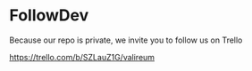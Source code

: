 # FollowDev
Because our repo is private, we invite you to follow us on Trello

https://trello.com/b/SZLauZ1G/valireum
